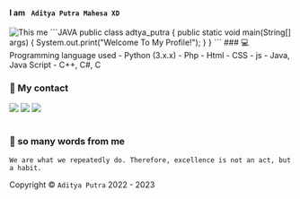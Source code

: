 #### I am ``` Aditya Putra Mahesa XD```
<img src='https://a.top4top.io/p_25325nejx0.png' alt="This me" />
```JAVA
public class adtya_putra {
   public static void main(String[] args) {
      System.out.print("Welcome To My Profile!");
   }
}
```
### 💻 Programming language used
- Python (3.x.x)
- Php
- Html
- CSS
- js
- Java, Java Script
- C++, C#, C

### 👀 My contact
[![](https://img.shields.io/badge/Facebook-blue?logo=Facebook&logoColor=blue&labelColor=white)](https://www.facebook.com/Aditya.putraXD991)
[![](https://img.shields.io/badge/Whatsapp-CHAT-red?logo=Whatsapp&logoColor=Brightgreen&labelColor=white)](https://wa.me/+16143244921)
[![](https://img.shields.io/badge/Instagram-Blue?logo=Instagram&logoColor=blue&labelColor=white)](https://www.instagram.com/xyaa_codename)<br><br>
### 🌛 so many words from me

```We are what we repeatedly do. Therefore, excellence is not an act, but a habit.```

Copyright © ```Aditya Putra``` 2022 - 2023
